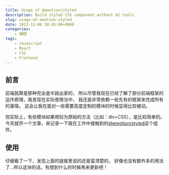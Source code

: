 ```yaml
---
title: Usage of @emotion/styled
description: Build styled CSS component without UI tools
slug: usage-of-emotion-styled
date: 2022-11-06 10:45:00+0800
categories:
    - 编程
tags:
    - Javascript
    - React
    - CSS
    - Frontend
---
```


## 前言

前端我算是那种完全是半路出家的，
所以尽管我现在已经了解了部分前端框架的运作原理，我发现在实际使用当中，
我还是非常依赖一些先有的框架来完成所有的事情。
这会让我在面对一些需要高度定制的模块的时候显得比较被动。

但实际上，有些模块如果用较为原始的方法（比如：div+CSS），是比较简单的。
今天就开一个文章，来记录一下我在工作中接触到的[@emotion/styled](https://emotion.sh/docs/styled)这个组件。

## 使用

仔细看了一下，发现上面的链接里说的还是蛮清楚的。
好像也没有额外多的用法了...所以这块的话，有想到什么的时候再来更新吧！
